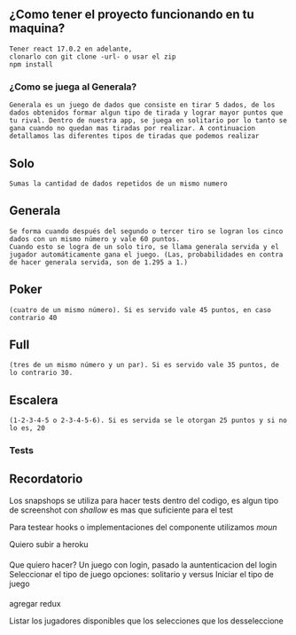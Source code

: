 ## ¿Como tener el proyecto funcionando en tu maquina?
    Tener react 17.0.2 en adelante, 
    clonarlo con git clone -url- o usar el zip
    npm install 

### ¿Como se juega al Generala?
    Generala es un juego de dados que consiste en tirar 5 dados, de los dados obtenidos formar algun tipo de tirada y lograr mayor puntos que tu rival. Dentro de nuestra app, se juega en solitario por lo tanto se gana cuando no quedan mas tiradas por realizar. A continuacion detallamos las diferentes tipos de tiradas que podemos realizar
## Solo 
    Sumas la cantidad de dados repetidos de un mismo numero 
## Generala
    Se forma cuando después del segundo o tercer tiro se logran los cinco dados con un mismo número y vale 60 puntos. 
    Cuando esto se logra de un solo tiro, se llama generala servida y el jugador automáticamente gana el juego. (Las, probabilidades en contra de hacer generala servida, son de 1.295 a 1.)
## Poker
    (cuatro de un mismo número). Si es servido vale 45 puntos, en caso contrario 40
## Full 
    (tres de un mismo número y un par). Si es servido vale 35 puntos, de lo contrario 30.
## Escalera 
    (1-2-3-4-5 o 2-3-4-5-6). Si es servida se le otorgan 25 puntos y si no lo es, 20


### Tests

## Recordatorio
Los snapshops se utiliza para hacer tests dentro del codigo, es algun tipo de screenshot
con *shallow* es mas que suficiente para el test

Para testear hooks o implementaciones del componente utilizamos *moun*

Quiero subir a heroku

#### ###########################################################################################
Que quiero hacer? 
Un juego con login, pasado la auntenticacion del login
Seleccionar el tipo de juego
opciones: solitario y versus
Iniciar el tipo de juego



####
agregar redux

Listar los jugadores disponibles
que los selecciones 
que los desseleccione